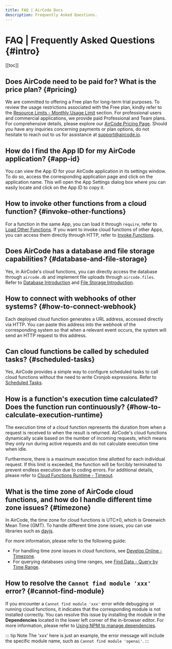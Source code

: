 ```yaml
---
title: FAQ | AirCode Docs
description: Frequently Asked Questions.
---
```


# FAQ | Frequently Asked Questions {#intro}

[[toc]]

## Does AirCode need to be paid for? What is the price plan? {#pricing}

We are committed to offering a Free plan for long-term trial purposes. To review the usage restrictions associated with the Free plan, kindly refer to the [Resource Limits - Monthly Usage Limit](/about/limits#monthly-usage) section. For professional users and commercial applications, we provide paid Professional and Team plans. For comprehensive details, please explore our [AirCode Pricing Page](https://aircode.io/pricing). Should you have any inquiries concerning payments or plan options, do not hesitate to reach out to us for assistance at [support@aircode.io](mailto:support@aircode.io).

## How do I find the App ID for my AirCode application? {#app-id}

You can view the App ID for your AirCode application in its settings window. To do so, access the corresponding application page and click on the application name. This will open the App Settings dialog box where you can easily locate and click on the App ID to copy it.

<ACImage src="/_images/1681195076163.png" mode="light" />
<ACImage src="/_images/1681195131773.png" mode="dark" />

## How to invoke other functions from a cloud function? {#invoke-other-functions}

For a function in the same App, you can load it through `require`, refer to [Load Other Functions](/guide/functions/require). If you want to invoke cloud functions of other Apps, you can access them directly through HTTP, refer to [Invoke Functions](/guide/functions/invoke).

## Does AirCode has a database and file storage capabilities? {#database-and-file-storage}

Yes, in AirCode's cloud functions, you can directly access the database through `aircode.db` and implement file uploads through `aircode.files`. Refer to [Database Introduction](/getting-started/database) and [File Storage Introduction](/getting-started/files).

## How to connect with webhooks of other systems? {#how-to-connect-webhook}

Each deployed cloud function generates a URL address, accessed directly via HTTP. You can paste this address into the webhook of the corresponding system so that when a relevant event occurs, the system will send an HTTP request to this address.

## Can cloud functions be called by scheduled tasks? {#scheduled-tasks}

Yes, AirCode provides a simple way to configure scheduled tasks to call cloud functions without the need to write Cronjob expressions. Refer to [Scheduled Tasks](/guide/functions/scheduled-tasks).

## How is a function's execution time calculated? Does the function run continuously? {#how-to-calculate-execution-runtime}

The execution time of a cloud function represents the duration from when a request is received to when the result is returned. AirCode's cloud functions dynamically scale based on the number of incoming requests, which means they only run during active requests and do not calculate execution time when idle.

Furthermore, there is a maximum execution time allotted for each individual request. If this limit is exceeded, the function will be forcibly terminated to prevent endless execution due to coding errors. For additional details, please refer to [Cloud Functions Runtime - Timeout](/reference/server/functions-runtime#execution-timeout).

## What is the time zone of AirCode cloud functions, and how do I handle different time zone issues? {#timezone}

In AirCode, the time zone for cloud functions is UTC±0, which is Greenwich Mean Time (GMT). To handle different time zone issues, you can use libraries such as [dayjs](https://day.js.org/).

For more information, please refer to the following guide:
- For handling time zone issues in cloud functions, see [Develop Online - Timezone](/guide/functions/development#timezone).
- For querying databases using time ranges, see [Find Data - Query by Time Range](/guide/database/find#date).

## How to resolve the `Cannot find module 'xxx'` error? {#cannot-find-module}

If you encounter a `Cannot find module 'xxx'` error while debugging or running cloud functions, it indicates that the corresponding module is not installed correctly. You can resolve this issue by installing the module in the **Dependencies** located in the lower left corner of the in-browser editor. For more information, please refer to [Using NPM to manage dependencies](/guide/functions/npm).

::: tip Note
The 'xxx' here is just an example, the error message will include the specific module name, such as `Cannot find module 'openai'`.
:::
